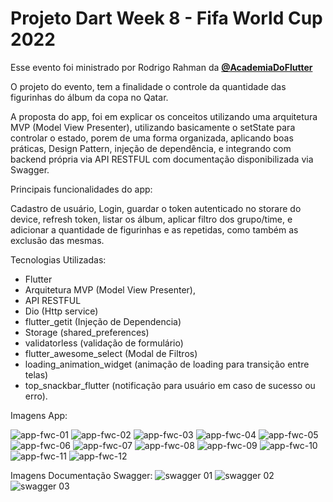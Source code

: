 # Projeto Dart Week 8 - Fifa World Cup 2022

Esse evento foi ministrado por Rodrigo Rahman da **[@AcademiaDoFlutter](https://academiadoflutter.com.br/)**

O projeto do evento, tem a finalidade o controle da quantidade das figurinhas do álbum da copa no Qatar.<br/>

A proposta do app, foi em explicar os conceitos utilizando uma arquitetura MVP (Model View Presenter), utilizando basicamente o setState para controlar o estado, porem de uma forma organizada, aplicando boas práticas, Design Pattern, injeção de dependência, e integrando com backend própria via API RESTFUL com documentação disponibilizada via Swagger.  <br/>

Principais funcionalidades do app: <br/>

Cadastro de usuário, Login, guardar o token autenticado no storare do device, refresh token, listar os álbum, aplicar filtro dos grupo/time, e adicionar a quantidade de figurinhas e as repetidas, como também as exclusão das mesmas. <br/>

Tecnologias Utilizadas: <br/>

* Flutter
* Arquitetura MVP (Model View Presenter),
* API RESTFUL
* Dio (Http service)
* flutter_getit (Injeção de Dependencia)
* Storage (shared_preferences)
* validatorless (validação de formulário)
* flutter_awesome_select (Modal de Filtros)
* loading_animation_widget (animação de loading para transição entre telas)
* top_snackbar_flutter (notificação para usuário em caso de sucesso ou erro).

Imagens App:

![app-fwc-01](https://user-images.githubusercontent.com/54412289/196203447-d4996736-e8dc-4a04-82c3-ebbc6c00610f.jpg)
![app-fwc-02](https://user-images.githubusercontent.com/54412289/196203455-11571ad3-8c59-4072-975e-d238cedb66f9.jpg)
![app-fwc-03](https://user-images.githubusercontent.com/54412289/196203499-f7e3c31f-950c-4b46-ac71-968fd4d49bfa.jpg)
![app-fwc-04](https://user-images.githubusercontent.com/54412289/196203501-7d43c8e6-02ed-490d-9553-e9b3a5a6d077.jpg)
![app-fwc-05](https://user-images.githubusercontent.com/54412289/196203505-af35bf10-745a-40a0-9bce-5c9f233aeb16.jpg)
![app-fwc-06](https://user-images.githubusercontent.com/54412289/196203508-04eb0d4b-2cac-4523-92ef-23a9aea1b763.jpg)
![app-fwc-07](https://user-images.githubusercontent.com/54412289/196203512-83c8e193-090f-4da6-b775-c11a59fab62d.jpg)
![app-fwc-08](https://user-images.githubusercontent.com/54412289/196203515-57dce747-8261-4ea8-84b2-0b6adcb66fc9.jpg)
![app-fwc-09](https://user-images.githubusercontent.com/54412289/196203516-2a06b995-105b-4d7c-b94b-6aac140fc0e0.jpg)
![app-fwc-10](https://user-images.githubusercontent.com/54412289/196203518-7fc53e84-7116-4670-88ab-e703a222a383.jpg)
![app-fwc-11](https://user-images.githubusercontent.com/54412289/196203523-55f3095c-29b5-44e3-a30a-b00fe6ed9445.jpg)
![app-fwc-12](https://user-images.githubusercontent.com/54412289/196203524-007e05fe-cc13-4afe-b525-94a301f8d98f.jpg)

Imagens Documentação Swagger:
![swagger 01](https://user-images.githubusercontent.com/54412289/196213491-a28fb2d6-a466-43f6-947a-6fc23337652c.png)
![swagger 02](https://user-images.githubusercontent.com/54412289/196213498-de438673-39ad-413b-8062-c081d0d17f6b.png)
![swagger 03](https://user-images.githubusercontent.com/54412289/196213503-e0c0cfd2-a951-4e5b-a0f6-8091d9c31330.png)

